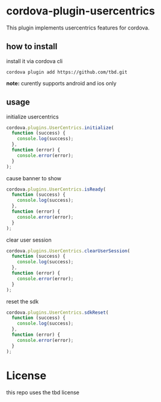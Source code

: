 # cordova-plugin-usercentrics

This plugin implements usercentrics features for cordova.

## how to install

install it via cordova cli

```
cordova plugin add https://github.com/tbd.git
```

**note:** curently supports android and ios only

## usage

initialize usercentrics

```js
cordova.plugins.UserCentrics.initialize(
  function (success) {
    console.log(success);
  },
  function (error) {
    console.error(error);
  }
);
```

cause banner to show

```js
cordova.plugins.UserCentrics.isReady(
  function (success) {
    console.log(success);
  },
  function (error) {
    console.error(error);
  }
);
```

clear user session

```js
cordova.plugins.UserCentrics.clearUserSession(
  function (success) {
    console.log(success);
  },
  function (error) {
    console.error(error);
  }
);

```

reset the sdk

```js
cordova.plugins.UserCentrics.sdkReset(
  function (success) {
    console.log(success);
  },
  function (error) {
    console.error(error);
  }
);
```

# License

this repo uses the tbd license
